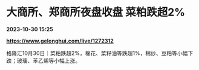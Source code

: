 # 大商所、郑商所夜盘收盘 菜粕跌超2%

**2023-10-30 15:25**

**https://www.gelonghui.com/live/1272312**

格隆汇10月30日｜菜粕跌超2%，棉花、菜籽油等跌超1%，棉纱、豆粕等小幅下跌；玻璃、苯乙烯等小幅上涨。